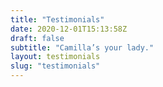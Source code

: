 ```yaml
---
title: "Testimonials"
date: 2020-12-01T15:13:58Z
draft: false
subtitle: "Camilla’s your lady."
layout: testimonials
slug: "testimonials"
---
```

